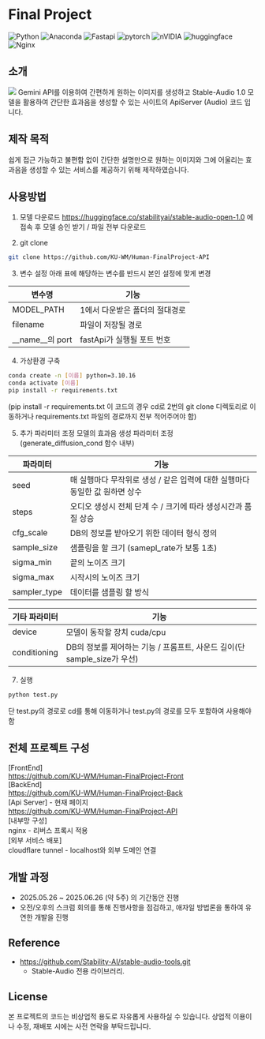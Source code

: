 # Final Project
![Python](https://img.shields.io/badge/python-3776AB?style=for-the-badge&logo=python&logoColor=white)
![Anaconda](https://img.shields.io/badge/anaconda-44A833?style=for-the-badge&logo=anaconda&logoColor=white)
![Fastapi](https://img.shields.io/badge/fastapi-009688?style=for-the-badge&logo=fastapi&logoColor=white)
![pytorch](https://img.shields.io/badge/pytorch-EE4C2C?style=for-the-badge&logo=pytorch&logoColor=white)
![nVIDIA](https://img.shields.io/badge/cuda-000000.svg?style=for-the-badge&logo=nVIDIA&logoColor=green)
![huggingface](https://img.shields.io/badge/huggingface-FFD21E.svg?style=for-the-badge&logo=huggingface&logoColor=green)
![Nginx](https://img.shields.io/badge/nginx-009639?style=for-the-badge&logo=nginx&logoColor=white)

 
## 소개
<img src="https://github.com/user-attachments/assets/7fa99942-a334-4033-bf96-b919ff1f4d43" />
Gemini API를 이용하여 간편하게 원하는 이미지를 생성하고 Stable-Audio 1.0 모델을 활용하여 간단한 효과음을 생성할 수 있는 사이트의 ApiServer (Audio) 코드 입니다.

## 제작 목적
쉽게 접근 가능하고 불편함 없이 간단한 설명만으로 원하는 이미지와 그에 어울리는 효과음을 생성할 수 있는 서비스를 제공하기 위해 제작하였습니다.

## 사용방법

1) 모델 다운로드
https://huggingface.co/stabilityai/stable-audio-open-1.0 에 접속 후 모델 승인 받기 / 파일 전부 다운로드

2) git clone
```bash
git clone https://github.com/KU-WM/Human-FinalProject-API
```

3) 변수 설정
아래 표에 해당하는 변수를 반드시 본인 설정에 맞게 변경

|변수명|기능|
|---|---|
|MODEL_PATH|1에서 다운받은 폴더의 절대경로|
|filename|파일이 저장될 경로|
|__name__의 port|fastApi가 실행될 포트 번호|

4) 가상환경 구축

```bash
conda create -n [이름] python=3.10.16
conda activate [이름]
pip install -r requirements.txt
```
(pip install -r requirements.txt 이 코드의 경우 cd로 2번의 git clone 디렉토리로 이동하거나
requirements.txt 파일의 경로까지 전부 적어주어야 함)

5) 추가 파라미터 조정
모델의 효과음 생성 파라미터 조정 (generate_diffusion_cond 함수 내부)

|파라미터|기능|
|---|---|
|seed|매 실행마다 무작위로 생성 / 같은 입력에 대한 실행마다 동일한 값 원하면 상수|
|steps|오디오 생성시 전체 단계 수 / 크기에 따라 생성시간과 품질 상승|
|cfg_scale|DB의 정보를 받아오기 위한 데이터 형식 정의|
|sample_size|샘플링을 할 크기 (samepl_rate가 보통 1초)|
|sigma_min|끝의 노이즈 크기|
|sigma_max|시작시의 노이즈 크기|
|sampler_type|데이터를 샘플링 할 방식|

|기타 파라미터|기능|
|---|---|
|device|모델이 동작할 장치 cuda/cpu|
|conditioning|DB의 정보를 제어하는 기능 / 프롬프트, 사운드 길이(단 sample_size가 우선)|

7) 실행
```bash
python test.py
```
단 test.py의 경로로 cd를 통해 이동하거나 test.py의 경로를 모두 포함하여 사용해야 함

## 전체 프로젝트 구성
[FrontEnd]<br>
https://github.com/KU-WM/Human-FinalProject-Front<br>
[BackEnd]<br>
https://github.com/KU-WM/Human-FinalProject-Back<br>
[Api Server] - 현재 페이지<br>
https://github.com/KU-WM/Human-FinalProject-API<br>
[내부망 구성]<br>
nginx - 리버스 프록시 적용<br>
[외부 서비스 배포]<br>
cloudflare tunnel - localhost와 외부 도메인 연결<br>

## 개발 과정
- 2025.05.26 ~ 2025.06.26 (약 5주) 의 기간동안 진행
- 오전/오후의 스크럼 회의를 통해 진행사항을 점검하고, 애자일 방법론을 통하여 유연한 개발을 진행

## Reference
- https://github.com/Stability-AI/stable-audio-tools.git
    - Stable-Audio 전용 라이브러리.

## License
본 프로젝트의 코드는 비상업적 용도로 자유롭게 사용하실 수 있습니다.
상업적 이용이나 수정, 재배포 시에는 사전 연락을 부탁드립니다.
